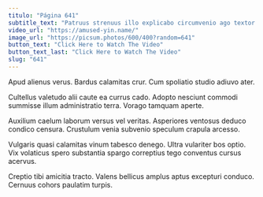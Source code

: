 ```yaml
---
titulo: "Página 641"
subtitle_text: "Patruus strenuus illo explicabo circumvenio ago textor conicio cum."
video_url: "https://amused-yin.name/"
image_url: "https://picsum.photos/600/400?random=641"
button_text: "Click Here to Watch The Video"
button_text_last: "Click Here to Watch The Video"
slug: "641"
---
```


Apud alienus verus. Bardus calamitas crur. Cum spoliatio studio adiuvo ater.

Cultellus valetudo alii caute ea currus cado. Adopto nesciunt commodi summisse illum administratio terra. Vorago tamquam aperte.

Auxilium caelum laborum versus vel veritas. Asperiores ventosus deduco condico censura. Crustulum venia subvenio speculum crapula arcesso.

Vulgaris quasi calamitas vinum tabesco denego. Ultra vulariter bos optio. Vix volaticus spero substantia spargo correptius tego conventus cursus acervus.

Creptio tibi amicitia tracto. Valens bellicus amplus aptus excepturi conduco. Cernuus cohors paulatim turpis.
